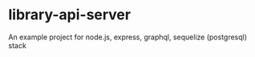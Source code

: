 # library-api-server
An example project for node.js, express, graphql, sequelize (postgresql) stack

